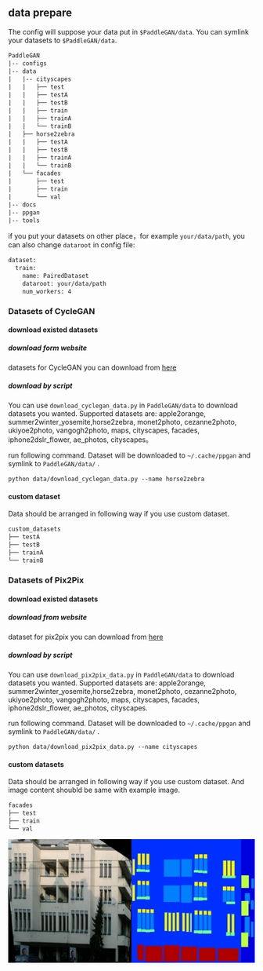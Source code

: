 ## data prepare

The config will suppose your data put in `$PaddleGAN/data`. You can symlink your datasets to `$PaddleGAN/data`.

```
PaddleGAN
|-- configs
|-- data
|   |-- cityscapes
|   |   ├── test
|   |   ├── testA
|   |   ├── testB
|   |   ├── train
|   |   ├── trainA
|   |   └── trainB
|   ├── horse2zebra
|   |   ├── testA
|   |   ├── testB
|   |   ├── trainA
|   |   └── trainB
|   └── facades
|       ├── test
|       ├── train
|       └── val
|-- docs
|-- ppgan
|-- tools

```

if you put your datasets on other place，for example ```your/data/path```,
you can also change ```dataroot``` in config file:

```
dataset:
  train:
    name: PairedDataset
    dataroot: your/data/path
    num_workers: 4
```

### Datasets of CycleGAN

#### download existed datasets

##### download form website
datasets for CycleGAN you can download from [here](https://people.eecs.berkeley.edu/~taesung_park/CycleGAN/datasets/)

##### download by script
You can use ```download_cyclegan_data.py``` in ```PaddleGAN/data``` to download datasets you wanted. Supported datasets are: apple2orange, summer2winter_yosemite,horse2zebra, monet2photo, cezanne2photo, ukiyoe2photo, vangogh2photo, maps, cityscapes, facades, iphone2dslr_flower, ae_photos, cityscapes。

run following command. Dataset will be downloaded to ```~/.cache/ppgan``` and symlink to ```PaddleGAN/data/``` .
```
python data/download_cyclegan_data.py --name horse2zebra
```

#### custom dataset
Data should be arranged in following way if you use custom dataset.
```
custom_datasets
├── testA
├── testB
├── trainA
└── trainB
```

### Datasets of Pix2Pix

#### download existed datasets

##### download from website
dataset for pix2pix you can download from [here](hhttps://people.eecs.berkeley.edu/~tinghuiz/projects/pix2pix/datasets/)

##### download by script
You can use ```download_pix2pix_data.py``` in ```PaddleGAN/data``` to download datasets you wanted. Supported datasets are: apple2orange, summer2winter_yosemite,horse2zebra, monet2photo, cezanne2photo, ukiyoe2photo, vangogh2photo, maps, cityscapes, facades, iphone2dslr_flower, ae_photos, cityscapes.

run following command. Dataset will be downloaded to ```~/.cache/ppgan``` and symlink to ```PaddleGAN/data/``` .
```
python data/download_pix2pix_data.py --name cityscapes
```

#### custom datasets
Data should be arranged in following way if you use custom dataset. And image content shoubld be same with example image.

```
facades
├── test
├── train
└── val
```

![](./imgs/1.jpg)
